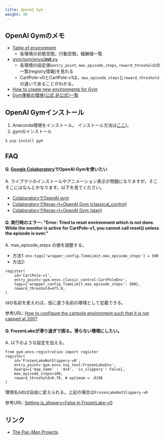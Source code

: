```yaml
---
title: OpenAI Gym
weight: 40
---
```


## OpenAI Gymのメモ
- [Table of environment](https://github.com/openai/gym/wiki/Table-of-environments)
	- 各環境の状態空間，行動空間，報酬値一覧
- [gym/gym/envs/__init__.py](https://github.com/openai/gym/blob/master/gym/envs/__init__.py)
	- 各環境の設定値(`entry_point`, `max_episode_steps`,  `reward_threshold`)の一覧(registry情報)を見れる
	- CartPole-v0とCartPole-v1は，`max_episode_steps`と`reward_threshold`の違いであることがわかる。
- [How to create new environments for Gym]( https://github.com/openai/gym/blob/master/docs/creating-environments.md)
- [Gym準拠の環境(公式,非公式)一覧](https://github.com/openai/gym/blob/master/docs/environments.md)

## OpenAI Gymインストール

1. Anaconda環境をインストール。
インストール方法は[ここ](../install))。
2. gymのインストール
```
$ pip install gym
```

## FAQ

#### Q. [Google Colaboratory](https://colab.research.google.com/)でOpenAI Gymを使いたい

A. ライブラリのインストールやアニメーション表示が問題になりますが，そこそこにはなんとかなります。以下を見てください。

- [ColaboratoryでOpenAI gym](http://bcl.sci.yamaguchi-u.ac.jp/~jun/ja/blog/180828-openai-colaboratory)
- [ColaboratoryでKeras-rl+OpenAI Gym (classical_control)](http://bcl.sci.yamaguchi-u.ac.jp/~jun/ja/blog/180828b-kerasrl-colaboratory)
- [ColaboratoryでKeras-rl+OpenAI Gym (atari)](http://bcl.sci.yamaguchi-u.ac.jp/~jun/ja/blog/180829-kerasrl-atari-colaboratory)


#### Q. 実行時のエラー: "Error: Tried to reset environment which is not done. While the monitor is active for CartPole-v1, you cannot call reset() unless the episode is over."

A. max_episode_steps の値を調整する。

- 方法1: `env.tags['wrapper_config.TimeLimit.max_episode_steps'] = 500`
- 方法2: 
```
register(
    id='CartPole-v1',
    entry_point='gym.envs.classic_control:CartPoleEnv',
    tags={'wrapper_config.TimeLimit.max_episode_steps': 500},
    reward_threshold=475.0,
)
```
idの名前を変えれば，仮に違う名前の環境として定義できる。

参考URL: [How to configure the cartpole environment such that it is not capped at 200?](https://github.com/openai/gym/issues/463)

#### Q. FrozenLakeが滑り過ぎで困る。滑らない環境にしたい。

A. 以下のような設定を加える。
```
from gym.envs.registration import register
register(
    id='FrozenLakeNotSlippery-v0',
    entry_point='gym.envs.toy_text:FrozenLakeEnv',
    kwargs={'map_name' : '4x4', 'is_slippery': False},
    max_episode_steps=100,
    reward_threshold=0.78, # optimum = .8196
)
```
環境名(id)は自由に変えられる。上記の場合は`FrozenLakeNotSlippery-v0`

参考URL: [Setting is_slippery=False in FrozenLake-v0](https://github.com/openai/gym/issues/565)

## リンク

- [The Pac-Man Projects](http://ai.berkeley.edu/project_overview.html)